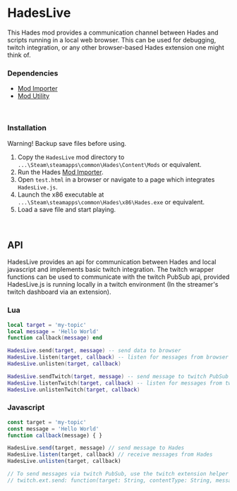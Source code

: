 # HadesLive

This Hades mod provides a communication channel between Hades and scripts running in a local web browser. This can be used for debugging, twitch integration, or any other browser-based Hades extension one might think of.
&nbsp;
### Dependencies
- [Mod Importer](https://www.nexusmods.com/hades/mods/26)
- [Mod Utility](https://www.nexusmods.com/hades/mods/27)

&nbsp;
### Installation
Warning! Backup save files before using.
1. Copy the `HadesLive` mod directory to `...\Steam\steamapps\common\Hades\Content\Mods` or equivalent.
1. Run the Hades [Mod Importer](https://www.nexusmods.com/hades/mods/26).
1. Open `test.html` in a browser or navigate to a page which integrates `HadesLive.js`.
1. Launch the x86 executable at `...\Steam\steamapps\common\Hades\x86\Hades.exe` or equivalent.
1. Load a save file and start playing.

&nbsp;

## API

HadesLive provides an api for communication between Hades and local javascript and implements basic twitch integration. The twitch wrapper functions can be used to communicate with the twitch PubSub api, provided HadesLive.js is running locally in a twitch environment (In the streamer's twitch dashboard via an extension).

### Lua
```lua
local target = 'my-topic'
local message = 'Hello World'
function callback(message) end

HadesLive.send(target, message) -- send data to browser
HadesLive.listen(target, callback) -- listen for messages from browser
HadesLive.unlisten(target, callback)

HadesLive.sendTwitch(target, message) -- send message to twitch PubSub
HadesLive.listenTwitch(target, callback) -- listen for messages from twitch PubSub
HadesLive.unlistenTwitch(target, callback)
```

### Javascript
```js
const target = 'my-topic'
const message = 'Hello World'
function callback(message) { }

HadesLive.send(target, message) // send message to Hades
HadesLive.listen(target, callback) // receive messages from Hades
HadesLive.unlisten(target, callback)

// To send messages via twitch PubSub, use the twitch extension helper
// twitch.ext.send: function(target: String, contentType: String, message: String || Object)
```


